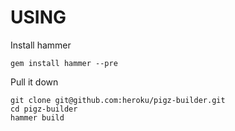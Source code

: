 USING
======

Install hammer

```
gem install hammer --pre
```

Pull it down

```
git clone git@github.com:heroku/pigz-builder.git
cd pigz-builder
hammer build
```
